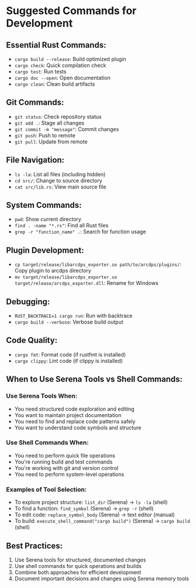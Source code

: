 



# Suggested Commands for Development

## Essential Rust Commands:
- `cargo build --release`: Build optimized plugin
- `cargo check`: Quick compilation check
- `cargo test`: Run tests
- `cargo doc --open`: Open documentation
- `cargo clean`: Clean build artifacts

## Git Commands:
- `git status`: Check repository status
- `git add .`: Stage all changes
- `git commit -m "message"`: Commit changes
- `git push`: Push to remote
- `git pull`: Update from remote

## File Navigation:
- `ls -la`: List all files (including hidden)
- `cd src/`: Change to source directory
- `cat src/lib.rs`: View main source file

## System Commands:
- `pwd`: Show current directory
- `find . -name "*.rs"`: Find all Rust files
- `grep -r "function_name" .`: Search for function usage

## Plugin Development:
- `cp target/release/libarcdps_exporter.so path/to/arcdps/plugins/`: Copy plugin to arcdps directory
- `mv target/release/libarcdps_exporter.so target/release/arcdps_exporter.dll`: Rename for Windows

## Debugging:
- `RUST_BACKTRACE=1 cargo run`: Run with backtrace
- `cargo build --verbose`: Verbose build output

## Code Quality:
- `cargo fmt`: Format code (if rustfmt is installed)
- `cargo clippy`: Lint code (if clippy is installed)

## When to Use Serena Tools vs Shell Commands:

### Use Serena Tools When:
- You need structured code exploration and editing
- You want to maintain project documentation
- You need to find and replace code patterns safely
- You want to understand code symbols and structure

### Use Shell Commands When:
- You need to perform quick file operations
- You're running build and test commands
- You're working with git and version control
- You need to perform system-level operations

### Examples of Tool Selection:
- To explore project structure: `list_dir` (Serena) → `ls -la` (shell)
- To find a function: `find_symbol` (Serena) → `grep -r` (shell)
- To edit code: `replace_symbol_body` (Serena) → text editor (manual)
- To build: `execute_shell_command("cargo build")` (Serena) → `cargo build` (shell)

## Best Practices:
1. Use Serena tools for structured, documented changes
2. Use shell commands for quick operations and builds
3. Combine both approaches for efficient development
4. Document important decisions and changes using Serena memory tools



